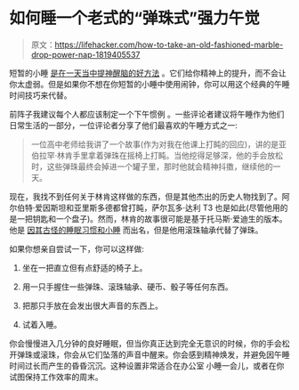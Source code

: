 # 如何睡一个老式的“弹珠式”强力午觉

> 原文：<https://lifehacker.com/how-to-take-an-old-fashioned-marble-drop-power-nap-1819405537>

短暂的小睡 [是在一天当中提神醒脑的好方法](https://lifehacker.com/how-and-why-to-power-nap-297258) 。它们给你精神上的提升，而不会让你太虚弱。但是如果你不想在你短暂的小睡中使用闹钟，你可以用这个经典的午睡时间技巧来代替。



前阵子我建议每个人都应该制定一个下午惯例 。一些评论者建议将午睡作为他们日常生活的一部分，一位评论者分享了他们最喜欢的午睡方式之一:

> 一位高中老师给我讲了一个故事(作为对我在他课上打盹的回应)，讲的是亚伯拉罕·林肯手里拿着弹珠在摇椅上打盹。当他挖得足够深，他的手会放松时，这些弹珠最终会掉进一个罐子里，那时他就会精神抖擞，继续他的一天。

现在，我找不到任何关于林肯这样做的东西，但是其他杰出的历史人物找到了。阿尔伯特·爱因斯坦和亚里斯多德都曾打盹，萨尔瓦多·达利 T3 也是如此(尽管他用的是一把钥匙和一个盘子)。然而，林肯的故事很可能是基于托马斯·爱迪生的版本。他是 [因其古怪的睡眠习惯和小睡](https://www.brainpickings.org/2013/02/11/thomas-edison-on-sleep-and-success/) 而出名，但是他用滚珠轴承代替了弹珠。

如果你想亲自尝试一下，你可以这样做:

1.  坐在一把直立但有点舒适的椅子上。

2.  用一只手握住一些弹珠、滚珠轴承、硬币、骰子等任何东西。

3.  把那只手放在会发出很大声音的东西上。

4.  试着入睡。

你会慢慢进入几分钟的良好睡眠，但当你真正达到完全无意识的时候，你的手会松开弹珠或滚珠，你会从它们坠落的声音中醒来。你会感到精神焕发，并避免因午睡时间过长而产生的昏昏沉沉。这种设置非常适合在办公室 小睡一会儿，或者在你试图保持工作效率的周末。